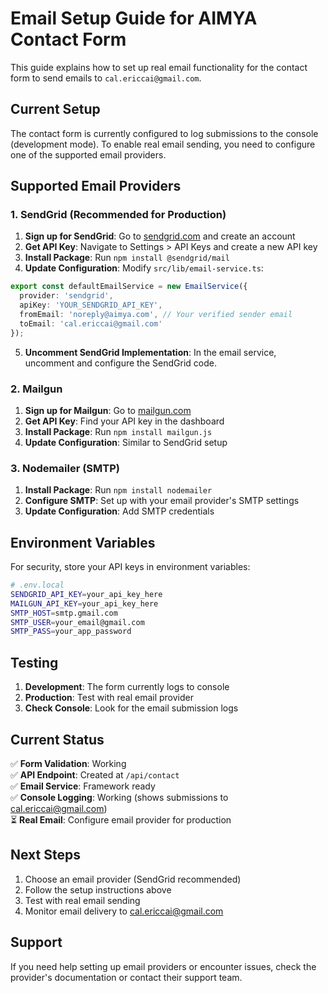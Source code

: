 # Email Setup Guide for AIMYA Contact Form

This guide explains how to set up real email functionality for the contact form to send emails to `cal.ericcai@gmail.com`.

## Current Setup

The contact form is currently configured to log submissions to the console (development mode). To enable real email sending, you need to configure one of the supported email providers.

## Supported Email Providers

### 1. SendGrid (Recommended for Production)

1. **Sign up for SendGrid**: Go to [sendgrid.com](https://sendgrid.com) and create an account
2. **Get API Key**: Navigate to Settings > API Keys and create a new API key
3. **Install Package**: Run `npm install @sendgrid/mail`
4. **Update Configuration**: Modify `src/lib/email-service.ts`:

```typescript
export const defaultEmailService = new EmailService({
  provider: 'sendgrid',
  apiKey: 'YOUR_SENDGRID_API_KEY',
  fromEmail: 'noreply@aimya.com', // Your verified sender email
  toEmail: 'cal.ericcai@gmail.com'
});
```

5. **Uncomment SendGrid Implementation**: In the email service, uncomment and configure the SendGrid code.

### 2. Mailgun

1. **Sign up for Mailgun**: Go to [mailgun.com](https://mailgun.com)
2. **Get API Key**: Find your API key in the dashboard
3. **Install Package**: Run `npm install mailgun.js`
4. **Update Configuration**: Similar to SendGrid setup

### 3. Nodemailer (SMTP)

1. **Install Package**: Run `npm install nodemailer`
2. **Configure SMTP**: Set up with your email provider's SMTP settings
3. **Update Configuration**: Add SMTP credentials

## Environment Variables

For security, store your API keys in environment variables:

```bash
# .env.local
SENDGRID_API_KEY=your_api_key_here
MAILGUN_API_KEY=your_api_key_here
SMTP_HOST=smtp.gmail.com
SMTP_USER=your_email@gmail.com
SMTP_PASS=your_app_password
```

## Testing

1. **Development**: The form currently logs to console
2. **Production**: Test with real email provider
3. **Check Console**: Look for the email submission logs

## Current Status

✅ **Form Validation**: Working  
✅ **API Endpoint**: Created at `/api/contact`  
✅ **Email Service**: Framework ready  
✅ **Console Logging**: Working (shows submissions to cal.ericcai@gmail.com)  
⏳ **Real Email**: Configure email provider for production  

## Next Steps

1. Choose an email provider (SendGrid recommended)
2. Follow the setup instructions above
3. Test with real email sending
4. Monitor email delivery to cal.ericcai@gmail.com

## Support

If you need help setting up email providers or encounter issues, check the provider's documentation or contact their support team.

